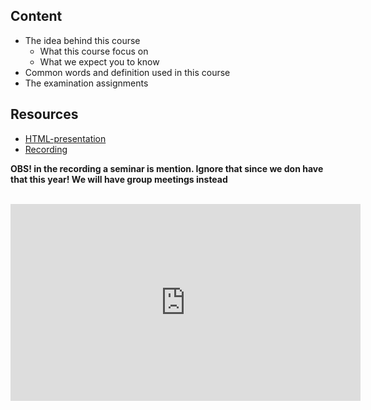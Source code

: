 ## Content
* The idea behind this course
  * What this course focus on 
  * What we expect you to know
* Common words and definition used in this course
* The examination assignments

## Resources
- [HTML-presentation](https://rawgit.com/2dv611/syllabus/master/resources/lectures/01_definitions/index.html#/)
- [Recording](https://youtu.be/c3Fv5P7AOj4?t=30m08s&list=PLSWJPPj5sKmoqjJLHTdNsZPg0yeGMdd11)

<strong>OBS! in the recording a seminar is mention. Ignore that since we don have that this year! We will have group meetings instead</strong>

<br />
<iframe width="560" height="315" src="https://www.youtube.com/embed/c3Fv5P7AOj4?t=30m08s&list=PLSWJPPj5sKmoqjJLHTdNsZPg0yeGMdd11" frameborder="0" allowfullscreen></iframe>